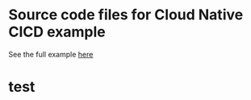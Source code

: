 # Source code files for Cloud Native CICD example
See the full example [here](https://github.com/csantanapr/tutorial-tekton-argocd-pipeline)

# test
